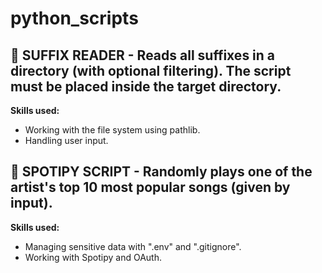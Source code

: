 # python_scripts

## 📂 SUFFIX READER - Reads all suffixes in a directory (with optional filtering). The script must be placed inside the target directory.
**Skills used:**
- Working with the file system using pathlib.
- Handling user input.
## 🎵 SPOTIPY SCRIPT - Randomly plays one of the artist's top 10 most popular songs (given by input).
**Skills used:**
- Managing sensitive data with ".env" and ".gitignore".
- Working with Spotipy and OAuth.
